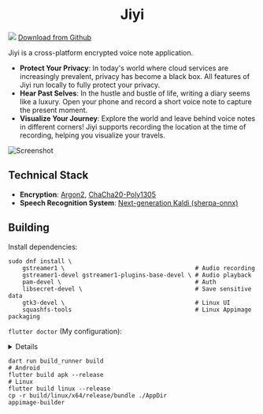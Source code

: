<div align="center">
    <h1>Jiyi</h1>
</div>

![](https://f-droid.org/badge/get-it-on.svg)
[Download from Github](https://github.com/xiaoshihou514/jiyi/releases/latest)

Jiyi is a cross-platform encrypted voice note application.

- **Protect Your Privacy**: In today's world where cloud services are increasingly prevalent, privacy has become a black box. All features of Jiyi run locally to fully protect your privacy.
- **Hear Past Selves**: In the hustle and bustle of life, writing a diary seems like a luxury. Open your phone and record a short voice note to capture the present moment.
- **Visualize Your Journey**: Explore the world and leave behind voice notes in different corners! Jiyi supports recording the location at the time of recording, helping you visualize your travels.

![Screenshot](https://github.com/user-attachments/assets/0943329e-faa0-4786-9a47-cce64bd72ede)

## Technical Stack

- **Encryption**: [Argon2](https://en.wikipedia.org/wiki/Argon2), [ChaCha20-Poly1305](https://en.wikipedia.org/wiki/ChaCha20-Poly1305)
- **Speech Recognition System**: [Next-generation Kaldi (sherpa-onnx)](https://github.com/k2-fsa/sherpa-onnx)

## Building

Install dependencies:

```shell
sudo dnf install \
    gstreamer1 \                                     # Audio recording
    gstreamer1-devel gstreamer1-plugins-base-devel \ # Audio playback
    pam-devel \                                      # Auth
    libsecret-devel \                                # Save sensitive data
    gtk3-devel \                                     # Linux UI
    squashfs-tools                                   # Linux Appimage packaging
```

`flutter doctor` (My configuration):

<details>
[✓] Flutter (Channel stable, 3.32.1, on Fedora Linux 41 (Workstation Edition) 6.14.5-200.fc41.x86_64, locale zh_CN.UTF-8)
    • Flutter version 3.32.1 on channel stable at /home/xiaoshihou/Applications/flutter
    • Upstream repository https://github.com/flutter/flutter.git
    • Framework revision b25305a883 (2 weeks ago), 2025-05-29 10:40:06 -0700
    • Engine revision 1425e5e9ec
    • Dart version 3.8.1
    • DevTools version 2.45.1

[✓] Android toolchain - develop for Android devices (Android SDK version 35.0.0)
• Android SDK at /home/xiaoshihou/Applications/android_sdk/
• Platform android-35, build-tools 35.0.0
• Java binary at: /home/xiaoshihou/Applications/android-studio/jbr/bin/java
This is the JDK bundled with the latest Android Studio installation on this machine.
To manually set the JDK path, use: `flutter config --jdk-dir="path/to/jdk"`.
• Java version OpenJDK Runtime Environment (build 21.0.4+-12422083-b607.1)
• All Android licenses accepted.

[✓] Linux toolchain - develop for Linux desktop
• clang version 19.1.7 (Fedora 19.1.7-3.fc41)
• cmake version 3.30.8
• ninja version 1.12.1
• pkg-config version 2.3.0
• OpenGL core renderer: AMD Radeon Graphics (radeonsi, renoir, ACO, DRM 3.61, 6.14.5-200.fc41.x86_64)
• OpenGL core version: 4.6 (Core Profile) Mesa 25.0.4
• OpenGL core shading language version: 4.60
• OpenGL ES renderer: AMD Radeon Graphics (radeonsi, renoir, ACO, DRM 3.61, 6.14.5-200.fc41.x86_64)
• OpenGL ES version: OpenGL ES 3.2 Mesa 25.0.4
• OpenGL ES shading language version: OpenGL ES GLSL ES 3.20
• GL_EXT_framebuffer_blit: yes
• GL_EXT_texture_format_BGRA8888: yes

</details>

```shell
dart run build_runner build
# Android
flutter build apk --release
# Linux
flutter build linux --release
cp -r build/linux/x64/release/bundle ./AppDir
appimage-builder
```
